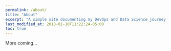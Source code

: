 ```yaml
---
permalink: /about/
title: "About"
excerpt: "A simple site documenting my DevOps and Data Science journey."
last_modified_at: 2018-01-10T11:22:24-05:00
toc: true
---
```


More coming...